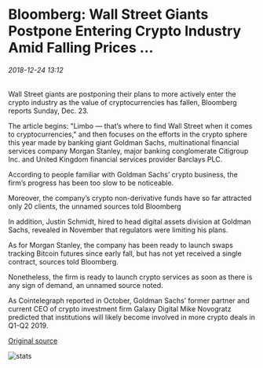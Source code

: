 # Bloomberg: Wall Street Giants Postpone Entering Crypto Industry Amid Falling Prices ...

###### 2018-12-24 13:12

Wall Street giants are postponing their plans to more actively enter the crypto industry as the value of cryptocurrencies has fallen, Bloomberg reports Sunday, Dec. 23.

The article begins: "Limbo — that’s where to find Wall Street when it comes to cryptocurrencies," and then focuses on the efforts in the crypto sphere this year made by banking giant Goldman Sachs, multinational financial services company Morgan Stanley, major banking conglomerate Citigroup Inc. and United Kingdom financial services provider Barclays PLC.

According to people familiar with Goldman Sachs’ crypto business, the firm’s progress has been too slow to be noticeable.

Moreover, the company’s crypto non-derivative funds have so far attracted only 20 clients, the unnamed sources told Bloomberg

In addition, Justin Schmidt, hired to head digital assets division at Goldman Sachs, revealed in November that regulators were limiting his plans.

As for Morgan Stanley, the company has been ready to launch swaps tracking Bitcoin futures since early fall, but has not yet received a single contract, sources told Bloomberg.

Nonetheless, the firm is ready to launch crypto services as soon as there is any sign of demand, an unnamed source noted.

As Cointelegraph reported in October, Goldman Sachs’ former partner and current CEO of crypto investment firm Galaxy Digital Mike Novogratz predicted that institutions will likely become involved in more crypto deals in Q1-Q2 2019.

[Original source](https://cointelegraph.com/news/bloomberg-wall-street-giants-postpone-entering-crypto-industry-amid-falling-prices)

![stats](https://c.statcounter.com/11760860/0/a89fa40b/1/ "stats")